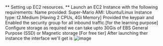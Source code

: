 ** Setting up EC2 resources. **
Launch an EC2 Instance with the following requirements:
Name provided: Super-Mario
AMI: Ubuntu/Linux
Instance type: t2.Medium [Having 2 CPUs, 4Gi Memory]
Provided the keypair and Enabled the security group for all inbound traffic.[for the learning purpose]
Configure storage as required we can take upto 30Gis of EBS General Purpose (SSD) or Magnetic storage [For free tier]
After launching ther instance the interface we'll get is ![image](https://github.com/user-attachments/assets/07fcf06a-2cad-449b-9cc9-fda93380e258)
